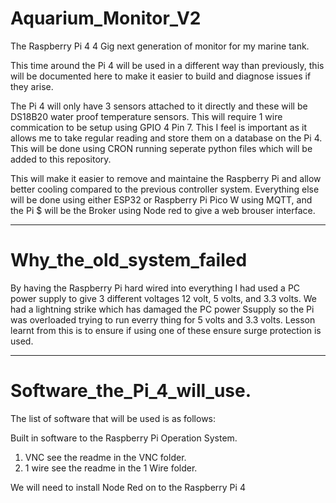 # Aquarium_Monitor_V2
 The Raspberry Pi 4 4 Gig next generation of monitor for my marine tank.

 This time around the Pi 4 will be used in a different way than previously, this will be documented here to make it easier to build and diagnose issues if they arise.

 The Pi 4 will only have 3 sensors attached to it directly and these will be DS18B20 water proof temperature sensors. This will require 1 wire commication to be setup using GPIO 4 Pin 7.
 This I feel is important as it allows me to take regular reading and store them on a database on the Pi 4. This will be done using CRON running seperate python files which will be added to this repository.

 This will make it easier to remove and maintaine the Raspberry Pi and allow better cooling compared to the previous controller system. Everything else will be done using either ESP32 or Raspberry Pi Pico W using MQTT,
  and the Pi $ will be the Broker using Node red to give a web brouser interface.

 ------
# Why_the_old_system_failed

 By having the Raspberry Pi hard wired into everything I had used a PC power supply to give 3 different voltages 12 volt, 5 volts, and 3.3 volts. We had a lightning strike which has damaged the PC power Ssupply so the Pi 
  was overloaded trying to run everry thing for 5 volts and 3.3 volts. Lesson learnt from this is to ensure if using one of these ensure surge protection is used.

 ------

# Software_the_Pi_4_will_use.

 The list of software that will be used is as follows:

 Built in software to the Raspberry Pi Operation System.

 1. VNC see the readme in the VNC folder.
 2. 1 wire  see the readme in the 1 Wire folder.

 We will need to install Node Red on to the Raspberry Pi 4
